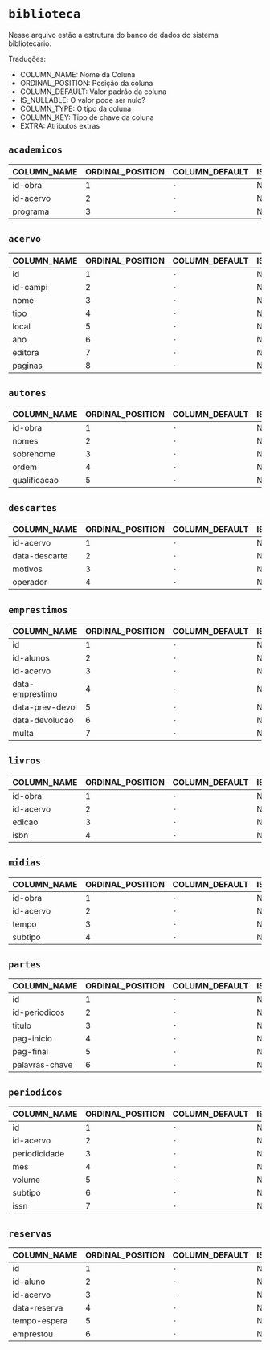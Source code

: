 # `biblioteca`

Nesse arquivo estão a estrutura do banco de dados do sistema bibliotecário.

Traduções:

- COLUMN_NAME: Nome da Coluna
- ORDINAL_POSITION: Posição da coluna
- COLUMN_DEFAULT: Valor padrão da coluna
- IS_NULLABLE: O valor pode ser nulo?
- COLUMN_TYPE: O tipo da coluna
- COLUMN_KEY: Tipo de chave da coluna
- EXTRA: Atributos extras

## `academicos`

| COLUMN_NAME | ORDINAL_POSITION | COLUMN_DEFAULT | IS_NULLABLE | COLUMN_TYPE  | COLUMN_KEY | EXTRA |
| ----------- | ---------------- | -------------- | ----------- | ------------ | ---------- | ----- |
| id-obra     | 1                | `-`            | NO          | int(11)      | `-`        | `-`   |
| id-acervo   | 2                | `-`            | NO          | int(11)      | `-`        | `-`   |
| programa    | 3                | `-`            | NO          | varchar(255) | `-`        | `-`   |

## `acervo`

| COLUMN_NAME | ORDINAL_POSITION | COLUMN_DEFAULT | IS_NULLABLE | COLUMN_TYPE  | COLUMN_KEY | EXTRA          |
| ----------- | ---------------- | -------------- | ----------- | ------------ | ---------- | -------------- |
| id          | 1                | `-`            | NO          | int(11)      | PRI        | auto_increment |
| id-campi    | 2                | `-`            | NO          | int(11)      | `-`        | `-`            |
| nome        | 3                | `-`            | NO          | varchar(255) | `-`        | `-`            |
| tipo        | 4                | `-`            | NO          | varchar(255) | `-`        | `-`            |
| local       | 5                | `-`            | NO          | varchar(255) | `-`        | `-`            |
| ano         | 6                | `-`            | NO          | int(11)      | `-`        | `-`            |
| editora     | 7                | `-`            | NO          | varchar(255) | `-`        | `-`            |
| paginas     | 8                | `-`            | NO          | int(11)      | `-`        | `-`            |

## `autores`

| COLUMN_NAME  | ORDINAL_POSITION | COLUMN_DEFAULT | IS_NULLABLE | COLUMN_TYPE  | COLUMN_KEY | EXTRA |
| ------------ | ---------------- | -------------- | ----------- | ------------ | ---------- | ----- |
| id-obra      | 1                | `-`            | NO          | int(11)      | `-`        | `-`   |
| nomes        | 2                | `-`            | NO          | varchar(255) | `-`        | `-`   |
| sobrenome    | 3                | `-`            | NO          | varchar(255) | `-`        | `-`   |
| ordem        | 4                | `-`            | NO          | int(11)      | `-`        | `-`   |
| qualificacao | 5                | `-`            | NO          | varchar(255) | `-`        | `-`   |

## `descartes`

| COLUMN_NAME   | ORDINAL_POSITION | COLUMN_DEFAULT | IS_NULLABLE | COLUMN_TYPE  | COLUMN_KEY | EXTRA |
| ------------- | ---------------- | -------------- | ----------- | ------------ | ---------- | ----- |
| id-acervo     | 1                | `-`            | NO          | int(11)      | `-`        | `-`   |
| data-descarte | 2                | `-`            | NO          | date         | `-`        | `-`   |
| motivos       | 3                | `-`            | NO          | text         | `-`        | `-`   |
| operador      | 4                | `-`            | NO          | varchar(255) | `-`        | `-`   |

## `emprestimos`

| COLUMN_NAME     | ORDINAL_POSITION | COLUMN_DEFAULT | IS_NULLABLE | COLUMN_TYPE  | COLUMN_KEY | EXTRA          |
| --------------- | ---------------- | -------------- | ----------- | ------------ | ---------- | -------------- |
| id              | 1                | `-`            | NO          | int(11)      | PRI        | auto_increment |
| id-alunos       | 2                | `-`            | NO          | int(11)      | `-`        | `-`            |
| id-acervo       | 3                | `-`            | NO          | int(11)      | `-`        | `-`            |
| data-emprestimo | 4                | `-`            | NO          | date         | `-`        | `-`            |
| data-prev-devol | 5                | `-`            | NO          | date         | `-`        | `-`            |
| data-devolucao  | 6                | `-`            | NO          | date         | `-`        | `-`            |
| multa           | 7                | `-`            | NO          | decimal(5,2) | `-`        | `-`            |

## `livros`

| COLUMN_NAME | ORDINAL_POSITION | COLUMN_DEFAULT | IS_NULLABLE | COLUMN_TYPE | COLUMN_KEY | EXTRA |
| ----------- | ---------------- | -------------- | ----------- | ----------- | ---------- | ----- |
| id-obra     | 1                | `-`            | NO          | int(11)     | `-`        | `-`   |
| id-acervo   | 2                | `-`            | NO          | int(11)     | `-`        | `-`   |
| edicao      | 3                | `-`            | NO          | int(11)     | `-`        | `-`   |
| isbn        | 4                | `-`            | NO          | int(11)     | `-`        | `-`   |

## `midias`

| COLUMN_NAME | ORDINAL_POSITION | COLUMN_DEFAULT | IS_NULLABLE | COLUMN_TYPE  | COLUMN_KEY | EXTRA |
| ----------- | ---------------- | -------------- | ----------- | ------------ | ---------- | ----- |
| id-obra     | 1                | `-`            | NO          | int(11)      | `-`        | `-`   |
| id-acervo   | 2                | `-`            | NO          | int(11)      | `-`        | `-`   |
| tempo       | 3                | `-`            | NO          | time         | `-`        | `-`   |
| subtipo     | 4                | `-`            | NO          | varchar(255) | `-`        | `-`   |

## `partes`

| COLUMN_NAME    | ORDINAL_POSITION | COLUMN_DEFAULT | IS_NULLABLE | COLUMN_TYPE  | COLUMN_KEY | EXTRA          |
| -------------- | ---------------- | -------------- | ----------- | ------------ | ---------- | -------------- |
| id             | 1                | `-`            | NO          | int(11)      | PRI        | auto_increment |
| id-periodicos  | 2                | `-`            | NO          | int(11)      | `-`        | `-`            |
| titulo         | 3                | `-`            | NO          | varchar(255) | `-`        | `-`            |
| pag-inicio     | 4                | `-`            | NO          | int(11)      | `-`        | `-`            |
| pag-final      | 5                | `-`            | NO          | int(11)      | `-`        | `-`            |
| palavras-chave | 6                | `-`            | NO          | varchar(255) | `-`        | `-`            |

## `periodicos`

| COLUMN_NAME   | ORDINAL_POSITION | COLUMN_DEFAULT | IS_NULLABLE | COLUMN_TYPE  | COLUMN_KEY | EXTRA          |
| ------------- | ---------------- | -------------- | ----------- | ------------ | ---------- | -------------- |
| id            | 1                | `-`            | NO          | int(11)      | PRI        | auto_increment |
| id-acervo     | 2                | `-`            | NO          | int(11)      | `-`        | `-`            |
| periodicidade | 3                | `-`            | NO          | varchar(255) | `-`        | `-`            |
| mes           | 4                | `-`            | NO          | varchar(255) | `-`        | `-`            |
| volume        | 5                | `-`            | NO          | int(11)      | `-`        | `-`            |
| subtipo       | 6                | `-`            | NO          | varchar(255) | `-`        | `-`            |
| issn          | 7                | `-`            | NO          | int(11)      | `-`        | `-`            |

## `reservas`

| COLUMN_NAME  | ORDINAL_POSITION | COLUMN_DEFAULT | IS_NULLABLE | COLUMN_TYPE | COLUMN_KEY | EXTRA          |
| ------------ | ---------------- | -------------- | ----------- | ----------- | ---------- | -------------- |
| id           | 1                | `-`            | NO          | int(11)     | PRI        | auto_increment |
| id-aluno     | 2                | `-`            | NO          | int(11)     | `-`        | `-`            |
| id-acervo    | 3                | `-`            | NO          | int(11)     | `-`        | `-`            |
| data-reserva | 4                | `-`            | NO          | date        | `-`        | `-`            |
| tempo-espera | 5                | `-`            | NO          | int(11)     | `-`        | `-`            |
| emprestou    | 6                | `-`            | NO          | tinyint(1)  | `-`        | `-`            |
